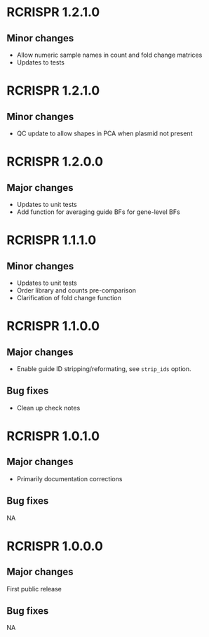 # RCRISPR 1.2.1.0

## Minor changes

* Allow numeric sample names in count and fold change matrices
* Updates to tests

# RCRISPR 1.2.1.0

## Minor changes

* QC update to allow shapes in PCA when plasmid not present

# RCRISPR 1.2.0.0

## Major changes

* Updates to unit tests
* Add function for averaging guide BFs for gene-level BFs

# RCRISPR 1.1.1.0

## Minor changes

* Updates to unit tests
* Order library and counts pre-comparison
* Clarification of fold change function

# RCRISPR 1.1.0.0

## Major changes

* Enable guide ID stripping/reformating, see `strip_ids` option.

## Bug fixes

* Clean up check notes

# RCRISPR 1.0.1.0

## Major changes

* Primarily documentation corrections

## Bug fixes

NA

# RCRISPR 1.0.0.0

## Major changes

First public release

## Bug fixes

NA
